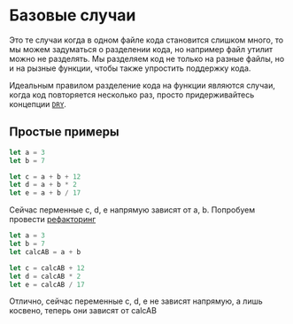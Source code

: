# Базовые случаи
Это те случаи когда в одном файле кода становится слишком много, то мы можем задуматься о разделении кода, но например файл утилит можно не разделять.
Мы разделяем код не только на разные файлы, но и на рызные функции, чтобы также упростить поддержку кода.

Идеальным правилом разделение кода на функции являются случаи, когда код повторяется несколько раз, просто придерживайтесь концепции [`DRY`](https://en.wikipedia.org/wiki/Don't_repeat_yourself).

## Простые примеры
```js
let a = 3
let b = 7

let c = a + b + 12
let d = a + b * 2
let e = a + b / 17
```
Сейчас перменные c, d, e напрямую зависят от a, b. Попробуем провести [рефакторинг](https://ru.wikipedia.org/wiki/%D0%A0%D0%B5%D1%84%D0%B0%D0%BA%D1%82%D0%BE%D1%80%D0%B8%D0%BD%D0%B3)
```js
let a = 3
let b = 7
let calcAB = a + b

let c = calcAB + 12
let d = calcAB * 2
let e = calcAB / 17
```
Отлично, сейчас переменные c, d, e не зависят напрямую, а лишь косвено, теперь они зависят от calcAB

